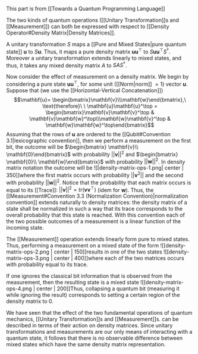This part is from [[Towards a Quantum Programming Language]]

The two kinds of quantum operations ([[Unitary Transformation]]s and [[Measurement]]) can both be expressed with respect to [[Density Operator#Density Matrix|Density Matrices]].

A unitary transformation $S$ maps a [[Pure and Mixed States|pure quantum state]] $\mathbf{u}$ to $S\mathbf{u}$. 
Thus, it maps a pure density matrix $\mathbf{u}\mathbf{u}^\top$ to $S\mathbf{u}\mathbf{u}^\top S^\dagger$. 
Moreover a unitary transformation extends linearly to mixed states, and thus, it takes any mixed density matrix $A$ to $SAS^\dagger$.

Now consider the effect of measurement on a density matrix. We begin by considering a pure state $\mathbf{u}\mathbf{u}^\top$, for some unit ([[Norm|norm]] $=1$) vector $\mathbf{u}$. 
Suppose that (we use the [[Horizontal-Vertical Concatenation]])$$\mathbf{u}= \begin{bmatrix}\mathbf{v}\\\mathbf{w}\end{bmatrix},\ \text{therefore}\ \ \mathbf{u}\mathbf{u}^\top =  \begin{bmatrix}\mathbf{v}\mathbf{v}^\top & \mathbf{v}\mathbf{w}^\top\\\mathbf{w}\mathbf{v}^\top & \mathbf{w}\mathbf{w}^\top\end{bmatrix}$$Assuming that the rows of $\mathbf{u}$ are ordered to the [[Qubit#Convention 3.1|lexicographic convention]], then we perform a measurement on the first bit, the outcome will be $\begin{bmatrix} \mathbf{v}\\ \mathbf{0}\end{bmatrix}$ with probability $||\mathbf{v}||^2$ and $\begin{bmatrix} \mathbf{0}\\ \mathbf{w}\end{bmatrix}$ with probability $||\mathbf{w}||^2$. 
In density matrix notation the outcome will be ![[density-matrix-ops-1.png| center | 350]]where the first matrix occurs with probability $||\mathbf{v}^2||$ and the second with probability $||\mathbf{w}||^2$. 
Notice that the probability that each matrix occurs is equal to its [[Trace]]: $||\mathbf{v}||^2 = tr(\mathbf{v}\mathbf{v}^\top)$ (idem for $\mathbf{w}$).
Thus, the [[Measurement#Convention 3.3 (Normalization Convention)|normalization convention]] extends naturally to density matrices: the density matrix of a state shall be normalized in such a way that its trace corresponds to the overall probability that this state is reached. 
With this convention each of the two possible outcomes of a measurement is a linear function of the incoming state. 

The [[Measurement]] operation extends linearly form pure to mixed states. Thus, performing a measurement on a mixed state of the form ![[density-matrix-ops-2.png | center | 150]]results in one of the two states ![[density-matrix-ops-3.png | center | 400]]where each of the two matrices occurs with probability equal to its trace. 

If one ignores the classical bit information that is observed from the measurement, then the resulting state is a mixed state ![[density-matrix-ops-4.png | center | 200]]Thus, collapsing a quantum bit (measuring it while ignoring the result) corresponds to setting a certain region of the density matrix to $0$. 

We have seen that the effect of the two fundamental operations of quantum mechanics, [[Unitary Transformation]]s and [[Measurement]]s. can be described in terms of their action on density matrices. 
Since unitary transformations and measurements are our only means of interacting with a quantum state, it follows that there is no observable difference between mixed states which have the same density matrix representation. 

